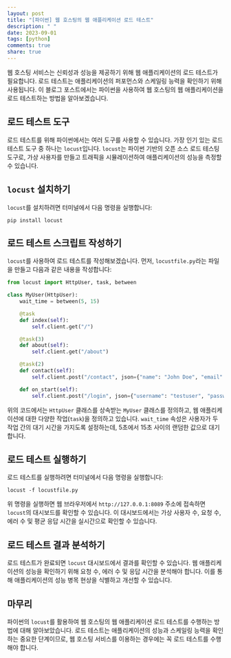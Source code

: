 ```yaml
---
layout: post
title: "[파이썬] 웹 호스팅의 웹 애플리케이션 로드 테스트"
description: " "
date: 2023-09-01
tags: [python]
comments: true
share: true
---
```


웹 호스팅 서비스는 신뢰성과 성능을 제공하기 위해 웹 애플리케이션의 로드 테스트가 필요합니다. 로드 테스트는 애플리케이션의 퍼포먼스와 스케일링 능력을 확인하기 위해 사용됩니다. 이 블로그 포스트에서는 파이썬을 사용하여 웹 호스팅의 웹 애플리케이션을 로드 테스트하는 방법을 알아보겠습니다.

## 로드 테스트 도구

로드 테스트를 위해 파이썬에서는 여러 도구를 사용할 수 있습니다. 가장 인기 있는 로드 테스트 도구 중 하나는 `locust`입니다. `locust`는 파이썬 기반의 오픈 소스 로드 테스팅 도구로, 가상 사용자를 만들고 트래픽을 시뮬레이션하여 애플리케이션의 성능을 측정할 수 있습니다.

## `locust` 설치하기

`locust`를 설치하려면 터미널에서 다음 명령을 실행합니다:

```shell
pip install locust
```

## 로드 테스트 스크립트 작성하기

`locust`를 사용하여 로드 테스트를 작성해보겠습니다. 먼저, `locustfile.py`라는 파일을 만들고 다음과 같은 내용을 작성합니다:

```python
from locust import HttpUser, task, between

class MyUser(HttpUser):
    wait_time = between(5, 15)

    @task
    def index(self):
        self.client.get("/")

    @task(3)
    def about(self):
        self.client.get("/about")

    @task(2)
    def contact(self):
        self.client.post("/contact", json={"name": "John Doe", "email": "johndoe@example.com"})

    def on_start(self):
        self.client.post("/login", json={"username": "testuser", "password": "password"})
```

위의 코드에서는 `HttpUser` 클래스를 상속받는 `MyUser` 클래스를 정의하고, 웹 애플리케이션에 대한 다양한 작업(`task`)을 정의하고 있습니다. `wait_time` 속성은 사용자가 두 작업 간의 대기 시간을 가지도록 설정하는데, 5초에서 15초 사이의 랜덤한 값으로 대기합니다.

## 로드 테스트 실행하기

로드 테스트를 실행하려면 터미널에서 다음 명령을 실행합니다:

```shell
locust -f locustfile.py
```

위 명령을 실행하면 웹 브라우저에서 `http://127.0.0.1:8089` 주소에 접속하면 `locust`의 대시보드를 확인할 수 있습니다. 이 대시보드에서는 가상 사용자 수, 요청 수, 에러 수 및 평균 응답 시간을 실시간으로 확인할 수 있습니다.

## 로드 테스트 결과 분석하기

로드 테스트가 완료되면 `locust` 대시보드에서 결과를 확인할 수 있습니다. 웹 애플리케이션의 성능을 확인하기 위해 요청 수, 에러 수 및 응답 시간을 분석해야 합니다. 이를 통해 애플리케이션의 성능 병목 현상을 식별하고 개선할 수 있습니다.

## 마무리

파이썬의 `locust`를 활용하여 웹 호스팅의 웹 애플리케이션 로드 테스트를 수행하는 방법에 대해 알아보았습니다. 로드 테스트는 애플리케이션의 성능과 스케일링 능력을 확인하는 중요한 단계이므로, 웹 호스팅 서비스를 이용하는 경우에는 꼭 로드 테스트를 수행해야 합니다.